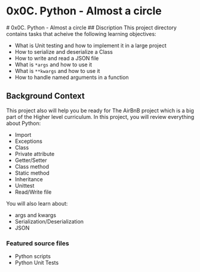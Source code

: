 <h1>0x0C. Python - Almost a circle</h1>
# 0x0C. Python - Almost a circle
## Discription
This project directory contains tasks that acheive the following learning objectives:

* What is Unit testing and how to implement it in a large project
* How to serialize and deserialize a Class
* How to write and read a JSON file
* What is `*args` and how to use it
* What is `**kwargs` and how to use it
* How to handle named arguments in a function

## Background Context
This project also will help you be ready for The AirBnB project which is a big part of the Higher level curriculum.
In this project, you will review everything about Python:

* Import
* Exceptions
* Class
* Private attribute
* Getter/Setter
* Class method
* Static method
* Inheritance
* Unittest
* Read/Write file

You will also learn about:

* args and kwargs
* Serialization/Deserialization
* JSON

### Featured source files
* Python scripts
* Python Unit Tests
